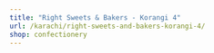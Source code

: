 ```yaml
---
title: "Right Sweets & Bakers - Korangi 4"
url: /karachi/right-sweets-and-bakers-korangi-4/
shop: confectionery
---
```


